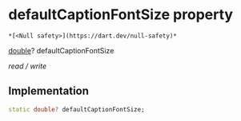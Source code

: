 


# defaultCaptionFontSize property




    *[<Null safety>](https://dart.dev/null-safety)*


[double](https://api.flutter.dev/flutter/dart-core/double-class.html)? defaultCaptionFontSize
  
_read / write_






## Implementation

```dart
static double? defaultCaptionFontSize;


```







